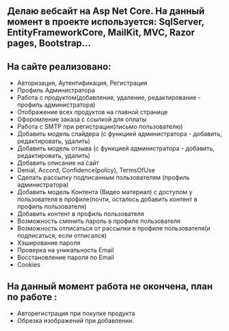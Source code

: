 Делаю вебсайт на Asp Net Core. На данный момент в проекте используется: SqlServer, EntityFrameworkCore, MailKit, MVC, Razor pages, Bootstrap...
-
На сайте реализовано:
-
  - Авторизация, Аутентификация, Регистрация
  - Профиль Администратора
  - Работа с продуктом(добавление, удаление, редактирование - профиль администратора)
  - Отображение всех продуктов на главной странице
  - Офоромление заказа с ссылкой для оплаты
  - Работа с SMTP при регистрации(письмо пользователю)
  - Добавить модель слайдера (с функцией администратора - добавить, редактировать, удалить)
  - Добавить модель отзыва (с функцией администратора - добавить, редактировать, удалить)
  - Добавить описание на сайт
  - Denial, Accord, Confidence(policy), TermsOfUse
  - Сделать рассылку подписанным пользователям (профиль администратора)
  - Добавить модель Контента (Видео материал) с доступом у пользователя в профиле(почти, осталось добавить контент в профиль пользователя)
  - Добавить контент в профиль пользователя
  - Возможность сменить пароль в профиле пользователя
  - Возможность отписаться от рассылки в профиле пользователя(и подписаться, если отписался)
  - Хэширование пароля 
  - Проверка на уникальность Email
  - Восстановление пароля по Email
  - Cookies
  
На данный момент работа не окончена, план по работе :
-
  - Авторегистрация при покупке продукта
  - Обрезка изображений при добавлении.
